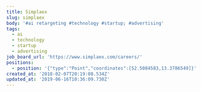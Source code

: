 ```yaml
---
title: Simplaex
slug: simplaex
body: '#ai retargeting #technology #startup; #advertising'
tags:
  - ai
  - technology
  - startup
  - advertising
job_board_url: 'https://www.simplaex.com/careers/'
positions:
  - position: '{"type":"Point","coordinates":[52.5084583,13.3786549]}'
created_at: '2018-02-07T20:19:08.534Z'
updated_at: '2019-06-16T10:36:09.730Z'
---
```


